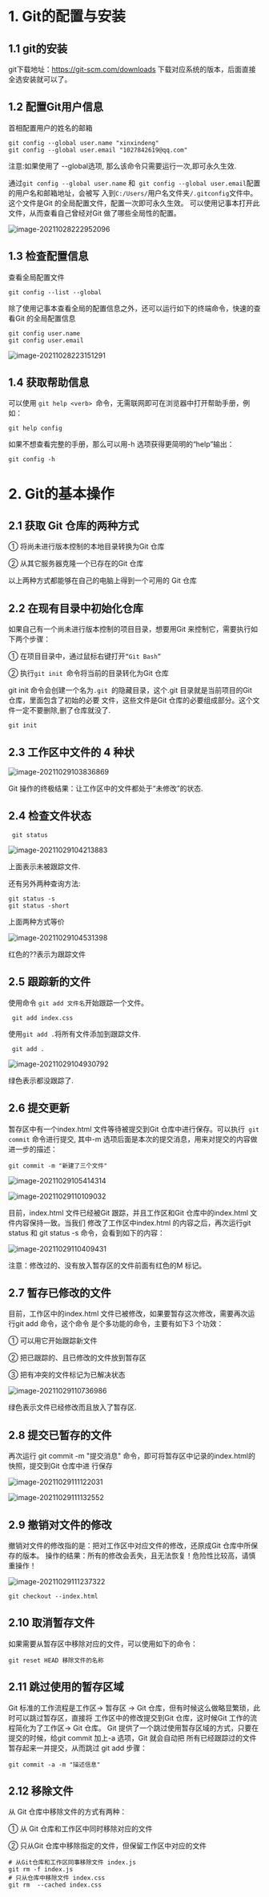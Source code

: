 # 1. Git的配置与安装



## 1.1 git的安装

git下载地址：https://git-scm.com/downloads 下载对应系统的版本，后面直接全选安装就可以了。


## 1.2  配置Git用户信息

首相配置用户的姓名的邮箱

```git
git config --global user.name "xinxindeng"
git config --global user.email "1027842619@qq.com"
```

注意:如果使用了 --global选项, 那么该命令只需要运行一次,即可永久生效.

通过`git config --global user.name` 和` git config --global user.email`配置的用户名和邮箱地址，会被写 入到`C:/Users/`用户名文件夹`/.gitconfig`文件中。这个文件是Git 的全局配置文件，配置一次即可永久生效。
可以使用记事本打开此文件，从而查看自己曾经对Git 做了哪些全局性的配置。

![image-20211028222952096](git%E4%B8%8EGithub%E4%BD%BF%E7%94%A8.assets/image-20211028222952096.png)

## 1.3 检查配置信息

查看全局配置文件

```git
git config --list --global
```

除了使用记事本查看全局的配置信息之外，还可以运行如下的终端命令，快速的查看Git 的全局配置信息

```git
git config user.name
git config user.email
```

![image-20211028223151291](git%E4%B8%8EGithub%E4%BD%BF%E7%94%A8.assets/image-20211028223151291.png)

## 1.4 获取帮助信息

可以使用 `git help <verb> `命令，无需联网即可在浏览器中打开帮助手册，例如：

```
git help config
```

如果不想查看完整的手册，那么可以用-h 选项获得更简明的“help”输出：

```
git config -h
```

# 2. Git的基本操作

## 2.1 获取 Git 仓库的两种方式

① 将尚未进行版本控制的本地目录转换为Git 仓库 

② 从其它服务器克隆一个已存在的Git 仓库

以上两种方式都能够在自己的电脑上得到一个可用的 Git 仓库

## 2.2 在现有目录中初始化仓库

如果自己有一个尚未进行版本控制的项目目录，想要用Git 来控制它，需要执行如下两个步骤：

 ① 在项目目录中，通过鼠标右键打开`“Git Bash”`

 ② 执行`git init `命令将当前的目录转化为Git 仓库

git init 命令会创建一个名为`.git `的隐藏目录，这个.git 目录就是当前项目的Git 仓库，里面包含了初始的必要 文件，这些文件是Git 仓库的必要组成部分。这个文件一定不要删除,删了仓库就没了.

```Git
git init
```

## 2.3 工作区中文件的 4 种状

![image-20211029103836869](git%E4%B8%8EGithub%E4%BD%BF%E7%94%A8.assets/image-20211029103836869.png)

Git 操作的终极结果：让工作区中的文件都处于“未修改”的状态.

## 2.4 检查文件状态

```
 git status 
```

![image-20211029104213883](git%E4%B8%8EGithub%E4%BD%BF%E7%94%A8.assets/image-20211029104213883.png)

上面表示未被跟踪文件.

还有另外两种查询方法:

```
git status -s
git status -short
```

上面两种方式等价

![image-20211029104531398](git%E4%B8%8EGithub%E4%BD%BF%E7%94%A8.assets/image-20211029104531398.png)

红色的??表示为跟踪文件

## 2.5 跟踪新的文件

使用命令 `git add 文件名`开始跟踪一个文件。

```
 git add index.css
```

使用`git add .`将所有文件添加到跟踪文件.

```
 git add .
```

![image-20211029104930792](git%E4%B8%8EGithub%E4%BD%BF%E7%94%A8.assets/image-20211029104930792.png)

绿色表示都没跟踪了.

## 2.6 提交更新

暂存区中有一个index.html 文件等待被提交到Git 仓库中进行保存。可以执行` git commit` 命令进行提交, 其中-m 选项后面是本次的提交消息，用来对提交的内容做进一步的描述：

```
git commit -m "新建了三个文件"
```

![image-20211029105414314](git%E4%B8%8EGithub%E4%BD%BF%E7%94%A8.assets/image-20211029105414314.png)

![image-20211029110109032](git%E4%B8%8EGithub%E4%BD%BF%E7%94%A8.assets/image-20211029110109032.png)

目前，index.html 文件已经被Git 跟踪，并且工作区和Git 仓库中的index.html 文件内容保持一致。当我们 修改了工作区中index.html 的内容之后，再次运行git status 和 git status -s 命令，会看到如下的内容：

![image-20211029110409431](git%E4%B8%8EGithub%E4%BD%BF%E7%94%A8.assets/image-20211029110409431.png)

注意：修改过的、没有放入暂存区的文件前面有红色的M 标记。

## 2.7 暂存已修改的文件

目前，工作区中的index.html 文件已被修改，如果要暂存这次修改，需要再次运行git add 命令，这个命令 是个多功能的命令，主要有如下3 个功效： 

① 可以用它开始跟踪新文件 

② 把已跟踪的、且已修改的文件放到暂存区

 ③ 把有冲突的文件标记为已解决状态

![image-20211029110736986](git%E4%B8%8EGithub%E4%BD%BF%E7%94%A8.assets/image-20211029110736986.png)

绿色表示文件已经修改而且放入了暂存区.

## 2.8 提交已暂存的文件



再次运行 git commit -m "提交消息" 命令，即可将暂存区中记录的index.html的快照，提交到Git 仓库中进 行保存

![image-20211029111122031](git%E4%B8%8EGithub%E4%BD%BF%E7%94%A8.assets/image-20211029111122031.png) 

![image-20211029111132552](git%E4%B8%8EGithub%E4%BD%BF%E7%94%A8.assets/image-20211029111132552.png)

## 2.9 撤销对文件的修改

撤销对文件的修改指的是：把对工作区中对应文件的修改，还原成Git 仓库中所保存的版本。 操作的结果：所有的修改会丢失，且无法恢复！危险性比较高，请慎重操作！

![image-20211029111237322](git%E4%B8%8EGithub%E4%BD%BF%E7%94%A8.assets/image-20211029111237322.png)

```
git checkout --index.html
```

## 2.10 取消暂存文件

如果需要从暂存区中移除对应的文件，可以使用如下的命令：

```
git reset HEAD 移除文件的名称
```

## 2.11 跳过使用的暂存区域

Git 标准的工作流程是工作区→ 暂存区 → Git 仓库，但有时候这么做略显繁琐，此时可以跳过暂存区，直接将 工作区中的修改提交到Git 仓库，这时候Git 工作的流程简化为了工作区→ Git 仓库。 Git 提供了一个跳过使用暂存区域的方式，只要在提交的时候，给git commit 加上-a 选项，Git 就会自动把 所有已经跟踪过的文件暂存起来一并提交，从而跳过 git add 步骤：

```
git commit -a -m "描述信息"
```

##  2.12 移除文件

从 Git 仓库中移除文件的方式有两种：

 ① 从 Git 仓库和工作区中同时移除对应的文件

 ② 只从Git 仓库中移除指定的文件，但保留工作区中对应的文件

```
# 从Git仓库和工作区同事移除文件 index.js
git rm -f index.js
# 只从仓库中移除文件 index.css
git rm  --cached index.css
```

